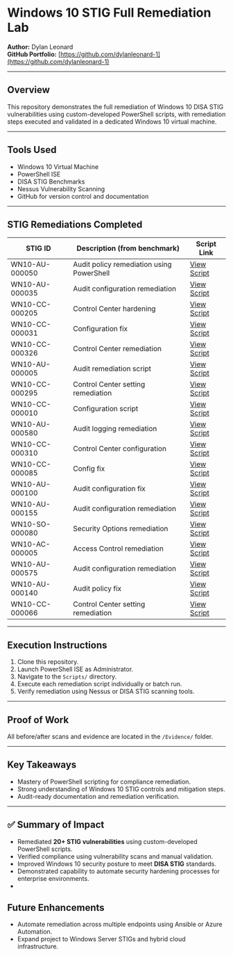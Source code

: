 # Windows 10 STIG Full Remediation Lab  
**Author:** Dylan Leonard  
**GitHub Portfolio:** [https://github.com/dylanleonard-1](https://github.com/dylanleonard-1)  

---

## **Overview**  
This repository demonstrates the full remediation of Windows 10 DISA STIG vulnerabilities using custom-developed PowerShell scripts, with remediation steps executed and validated in a dedicated Windows 10 virtual machine.  

---

## **Tools Used**  
- Windows 10 Virtual Machine  
- PowerShell ISE  
- DISA STIG Benchmarks  
- Nessus Vulnerability Scanning  
- GitHub for version control and documentation  

---

## **STIG Remediations Completed**  

| STIG ID            | Description (from benchmark)                       | Script Link |
|--------------------|----------------------------------------------------|-------------|
| WN10-AU-000050     | Audit policy remediation using PowerShell          | [View Script](https://github.com/dylanleonard-1/dylanleonard-1/blob/main/WN10-AU-000050.ps1) |
| WN10-AU-000035     | Audit configuration remediation                    | [View Script](https://github.com/dylanleonard-1/dylanleonard-1/blob/main/WN10-AU-000035.ps1) |
| WN10-CC-000205     | Control Center hardening                           | [View Script](https://github.com/dylanleonard-1/dylanleonard-1/blob/main/WN10-CC-000205.ps1) |
| WN10-CC-000031     | Configuration fix                                  | [View Script](https://github.com/dylanleonard-1/dylanleonard-1/blob/main/WN10-CC-000031.ps1) |
| WN10-CC-000326     | Control Center remediation                         | [View Script](https://github.com/dylanleonard-1/dylanleonard-1/blob/main/WN10-CC-000326.ps1) |
| WN10-AU-000005     | Audit remediation script                           | [View Script](https://github.com/dylanleonard-1/dylanleonard-1/blob/main/WN10-AU-000005.ps1) |
| WN10-CC-000295     | Control Center setting remediation                 | [View Script](https://github.com/dylanleonard-1/dylanleonard-1/blob/main/WN10-CC-000295.ps1) |
| WN10-CC-000010     | Configuration script                               | [View Script](https://github.com/dylanleonard-1/dylanleonard-1/blob/main/WN10-CC-000010.ps1) |
| WN10-AU-000580     | Audit logging remediation                          | [View Script](https://github.com/dylanleonard-1/dylanleonard-1/blob/main/WN10-AU-000580.ps1) |
| WN10-CC-000310     | Control Center configuration                       | [View Script](https://github.com/dylanleonard-1/dylanleonard-1/blob/main/WN10-CC-000310.ps1) |
| WN10-CC-000085     | Config fix                                         | [View Script](https://github.com/dylanleonard-1/dylanleonard-1/blob/main/WN10-CC-000085.ps1) |
| WN10-AU-000100     | Audit configuration fix                            | [View Script](https://github.com/dylanleonard-1/dylanleonard-1/blob/main/WN10-AU-000100.ps1) |
| WN10-AU-000155     | Audit configuration remediation                    | [View Script](https://github.com/dylanleonard-1/dylanleonard-1/blob/main/WN10-AU-000155.ps1) |
| WN10-SO-000080     | Security Options remediation                       | [View Script](https://github.com/dylanleonard-1/dylanleonard-1/blob/main/WN10-SO-000080.ps1) |
| WN10-AC-000005     | Access Control remediation                         | [View Script](https://github.com/dylanleonard-1/dylanleonard-1/blob/main/WN10-AC-000005.ps1) |
| WN10-AU-000575     | Audit configuration remediation                    | [View Script](https://github.com/dylanleonard-1/dylanleonard-1/blob/main/WN10-AU-000575.ps1) |
| WN10-AU-000140     | Audit policy fix                                   | [View Script](https://github.com/dylanleonard-1/dylanleonard-1/blob/main/WN10-AU-000140.ps1) |
| WN10-CC-000066     | Control Center setting remediation                 | [View Script](https://github.com/dylanleonard-1/dylanleonard-1/blob/main/WN10-CC-000066.ps1) |

---

## **Execution Instructions**  
1. Clone this repository.  
2. Launch PowerShell ISE as Administrator.  
3. Navigate to the `Scripts/` directory.  
4. Execute each remediation script individually or batch run.  
5. Verify remediation using Nessus or DISA STIG scanning tools.  

---

## **Proof of Work**  
All before/after scans and evidence are located in the `/Evidence/` folder.  

---

## **Key Takeaways**  
- Mastery of PowerShell scripting for compliance remediation.  
- Strong understanding of Windows 10 STIG controls and mitigation steps.  
- Audit-ready documentation and remediation verification.  

---
## ✅ Summary of Impact
- Remediated **20+ STIG vulnerabilities** using custom-developed PowerShell scripts.
- Verified compliance using vulnerability scans and manual validation.
- Improved Windows 10 security posture to meet **DISA STIG** standards.
- Demonstrated capability to automate security hardening processes for enterprise environments.
- 
## **Future Enhancements**  
- Automate remediation across multiple endpoints using Ansible or Azure Automation.  
- Expand project to Windows Server STIGs and hybrid cloud infrastructure.  
